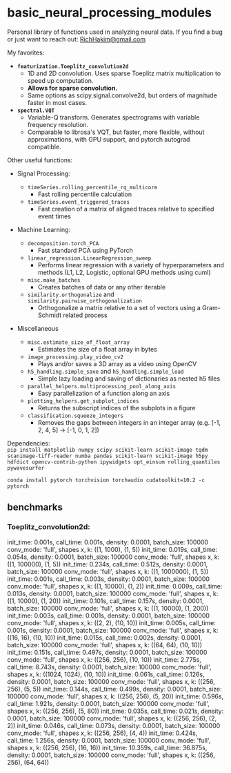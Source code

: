 #  basic_neural_processing_modules 
Personal library of functions used in analyzing neural data.
If you find a bug or just want to reach out: RichHakim@gmail.com


My favorites:
- **`featurization.Toeplitz_convolution2d`**
    - 1D and 2D convolution. Uses sparse Toeplitz matrix multiplication to speed up computation.
    - **Allows for sparse convolution.**
    - Same options as scipy.signal.convolve2d, but orders of magnitude faster in most cases.
- **`spectral.VQT`**
    - Variable-Q transform. Generates spectrograms with variable frequency resolution.
    - Comparable to librosa's VQT, but faster, more flexible, without approximations, with GPU support, and pytorch autograd compatible.


Other useful functions:
- Signal Processing:
    - `timeSeries.rolling_percentile_rq_multicore`
        - Fast rolling percentile calculation
    -  `timeSeries.event_triggered_traces`
        - Fast creation of a matrix of aligned traces relative to specified event times

- Machine Learning:
    - `decomposition.torch_PCA`
        - Fast standard PCA using PyTorch
    - `linear_regression.LinearRegression_sweep`
        - Performs linear regression with a variety of hyperparameters and methods (L1, L2, Logistic, optional GPU methods using cuml)
    - `misc.make_batches`
        - Creates batches of data or any other iterable
    - `similarity.orthogonalize` and `similarity.pairwise_orthogonalization`
        - Orthogonalize a matrix relative to a set of vectors using a Gram-Schmidt related process

- Miscellaneous
    - `misc.estimate_size_of_float_array`
        - Estimates the size of a float array in bytes
    - `image_processing.play_video_cv2`
        - Plays and/or saves a 3D array as a video using OpenCV
    - `h5_handling.simple_save` and `h5_handling.simple_load`
        - Simple lazy loading and saving of dictionaries as nested h5 files
    - `parallel_helpers.multiprocessing_pool_along_axis`
        - Easy parallelization of a function along an axis
    - `plotting_helpers.get_subplot_indices`
        - Returns the subscript indices of the subplots in a figure
    - `classification.squeeze_integers`
        - Removes the gaps between integers in an integer array (e.g. [-1, 2, 4, 5] -> [-1, 0, 1, 2])

Dependencies: \
```pip install matplotlib numpy scipy scikit-learn scikit-image tqdm scanimage-tiff-reader numba pandas scikit-learn scikit-image h5py hdfdict opencv-contrib-python ipywidgets opt_einsum rolling_quantiles pywavesurfer```

```conda install pytorch torchvision torchaudio cudatoolkit=10.2 -c pytorch```







benchmarks
----------
### Toeplitz_convolution2d:

init_time: 0.001s,  call_time: 0.001s,  density: 0.0001, batch_size: 100000  conv_mode: 'full', shapes x, k: ((1, 1000), (1, 5))
init_time: 0.019s,  call_time: 0.054s,  density: 0.0001, batch_size: 100000  conv_mode: 'full', shapes x, k: ((1, 100000), (1, 5))
init_time: 0.234s,  call_time: 0.512s,  density: 0.0001, batch_size: 100000  conv_mode: 'full', shapes x, k: ((1, 1000000), (1, 5))
init_time: 0.001s,  call_time: 0.003s,  density: 0.0001, batch_size: 100000  conv_mode: 'full', shapes x, k: ((1, 10000), (1, 2))
init_time: 0.009s,  call_time: 0.013s,  density: 0.0001, batch_size: 100000  conv_mode: 'full', shapes x, k: ((1, 10000), (1, 20))
init_time: 0.101s,  call_time: 0.157s,  density: 0.0001, batch_size: 100000  conv_mode: 'full', shapes x, k: ((1, 10000), (1, 200))
init_time: 0.003s,  call_time: 0.001s,  density: 0.0001, batch_size: 100000  conv_mode: 'full', shapes x, k: ((2, 2), (10, 10))
init_time: 0.005s,  call_time: 0.001s,  density: 0.0001, batch_size: 100000  conv_mode: 'full', shapes x, k: ((16, 16), (10, 10))
init_time: 0.015s,  call_time: 0.002s,  density: 0.0001, batch_size: 100000  conv_mode: 'full', shapes x, k: ((64, 64), (10, 10))
init_time: 0.151s,  call_time: 0.497s,  density: 0.0001, batch_size: 100000  conv_mode: 'full', shapes x, k: ((256, 256), (10, 10))
init_time: 2.775s,  call_time: 8.743s,  density: 0.0001, batch_size: 100000  conv_mode: 'full', shapes x, k: ((1024, 1024), (10, 10))
init_time: 0.061s,  call_time: 0.126s,  density: 0.0001, batch_size: 100000  conv_mode: 'full', shapes x, k: ((256, 256), (5, 5))
init_time: 0.144s,  call_time: 0.499s,  density: 0.0001, batch_size: 100000  conv_mode: 'full', shapes x, k: ((256, 256), (5, 20))
init_time: 0.596s,  call_time: 1.921s,  density: 0.0001, batch_size: 100000  conv_mode: 'full', shapes x, k: ((256, 256), (5, 80))
init_time: 0.035s,  call_time: 0.021s,  density: 0.0001, batch_size: 100000  conv_mode: 'full', shapes x, k: ((256, 256), (2, 2))
init_time: 0.046s,  call_time: 0.073s,  density: 0.0001, batch_size: 100000  conv_mode: 'full', shapes x, k: ((256, 256), (4, 4))
init_time: 0.424s,  call_time: 1.256s,  density: 0.0001, batch_size: 100000  conv_mode: 'full', shapes x, k: ((256, 256), (16, 16))
init_time: 10.359s, call_time: 36.875s, density: 0.0001, batch_size: 100000  conv_mode: 'full', shapes x, k: ((256, 256), (64, 64))
